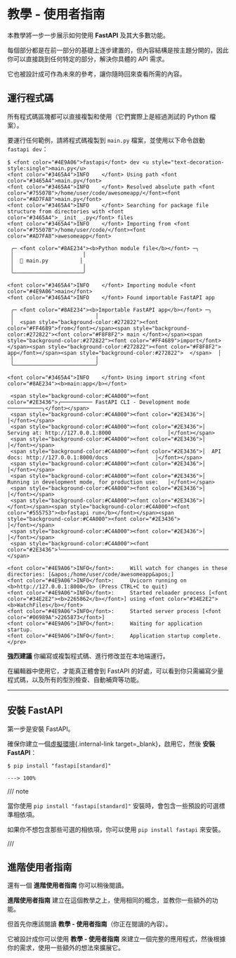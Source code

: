 # 教學 - 使用者指南

本教學將一步一步展示如何使用 **FastAPI** 及其大多數功能。

每個部分都是在前一部分的基礎上逐步建置的，但內容結構是按主題分開的，因此你可以直接跳到任何特定的部分，解決你具體的 API 需求。

它也被設計成可作為未來的參考，讓你隨時回來查看所需的內容。

## 運行程式碼

所有程式碼區塊都可以直接複製和使用（它們實際上是經過測試的 Python 檔案）。

要運行任何範例，請將程式碼複製到 `main.py` 檔案，並使用以下命令啟動 `fastapi dev`：

<div class="termy">

```console
$ <font color="#4E9A06">fastapi</font> dev <u style="text-decoration-style:single">main.py</u>
<font color="#3465A4">INFO    </font> Using path <font color="#3465A4">main.py</font>
<font color="#3465A4">INFO    </font> Resolved absolute path <font color="#75507B">/home/user/code/awesomeapp/</font><font color="#AD7FA8">main.py</font>
<font color="#3465A4">INFO    </font> Searching for package file structure from directories with <font color="#3465A4">__init__.py</font> files
<font color="#3465A4">INFO    </font> Importing from <font color="#75507B">/home/user/code/</font><font color="#AD7FA8">awesomeapp</font>

 ╭─ <font color="#8AE234"><b>Python module file</b></font> ─╮
 │                      │
 │  🐍 main.py          │
 │                      │
 ╰──────────────────────╯

<font color="#3465A4">INFO    </font> Importing module <font color="#4E9A06">main</font>
<font color="#3465A4">INFO    </font> Found importable FastAPI app

 ╭─ <font color="#8AE234"><b>Importable FastAPI app</b></font> ─╮
 │                          │
 │  <span style="background-color:#272822"><font color="#FF4689">from</font></span><span style="background-color:#272822"><font color="#F8F8F2"> main </font></span><span style="background-color:#272822"><font color="#FF4689">import</font></span><span style="background-color:#272822"><font color="#F8F8F2"> app</font></span><span style="background-color:#272822">  </span>  │
 │                          │
 ╰──────────────────────────╯

<font color="#3465A4">INFO    </font> Using import string <font color="#8AE234"><b>main:app</b></font>

 <span style="background-color:#C4A000"><font color="#2E3436">╭────────── FastAPI CLI - Development mode ───────────╮</font></span>
 <span style="background-color:#C4A000"><font color="#2E3436">│                                                     │</font></span>
 <span style="background-color:#C4A000"><font color="#2E3436">│  Serving at: http://127.0.0.1:8000                  │</font></span>
 <span style="background-color:#C4A000"><font color="#2E3436">│                                                     │</font></span>
 <span style="background-color:#C4A000"><font color="#2E3436">│  API docs: http://127.0.0.1:8000/docs               │</font></span>
 <span style="background-color:#C4A000"><font color="#2E3436">│                                                     │</font></span>
 <span style="background-color:#C4A000"><font color="#2E3436">│  Running in development mode, for production use:   │</font></span>
 <span style="background-color:#C4A000"><font color="#2E3436">│                                                     │</font></span>
 <span style="background-color:#C4A000"><font color="#2E3436">│  </font></span><span style="background-color:#C4A000"><font color="#555753"><b>fastapi run</b></font></span><span style="background-color:#C4A000"><font color="#2E3436">                                        │</font></span>
 <span style="background-color:#C4A000"><font color="#2E3436">│                                                     │</font></span>
 <span style="background-color:#C4A000"><font color="#2E3436">╰─────────────────────────────────────────────────────╯</font></span>

<font color="#4E9A06">INFO</font>:     Will watch for changes in these directories: [&apos;/home/user/code/awesomeapp&apos;]
<font color="#4E9A06">INFO</font>:     Uvicorn running on <b>http://127.0.0.1:8000</b> (Press CTRL+C to quit)
<font color="#4E9A06">INFO</font>:     Started reloader process [<font color="#34E2E2"><b>2265862</b></font>] using <font color="#34E2E2"><b>WatchFiles</b></font>
<font color="#4E9A06">INFO</font>:     Started server process [<font color="#06989A">2265873</font>]
<font color="#4E9A06">INFO</font>:     Waiting for application startup.
<font color="#4E9A06">INFO</font>:     Application startup complete.
</pre>
```

</div>

**強烈建議** 你編寫或複製程式碼、進行修改並在本地端運行。

在編輯器中使用它，才能真正體會到 FastAPI 的好處，可以看到你只需編寫少量程式碼，以及所有的型別檢查、自動補齊等功能。

---

## 安裝 FastAPI

第一步是安裝 FastAPI。

確保你建立一個[虛擬環境](../virtual-environments.md){.internal-link target=_blank}，啟用它，然後 **安裝 FastAPI**：

<div class="termy">

```console
$ pip install "fastapi[standard]"

---> 100%
```

</div>

/// note

當你使用 `pip install "fastapi[standard]"` 安裝時，會包含一些預設的可選標準相依項。

如果你不想包含那些可選的相依項，你可以使用 `pip install fastapi` 來安裝。

///

## 進階使用者指南

還有一個 **進階使用者指南** 你可以稍後閱讀。

**進階使用者指南** 建立在這個教學之上，使用相同的概念，並教你一些額外的功能。

但首先你應該閱讀 **教學 - 使用者指南**（你正在閱讀的內容）。

它被設計成你可以使用 **教學 - 使用者指南** 來建立一個完整的應用程式，然後根據你的需求，使用一些額外的想法來擴展它。
